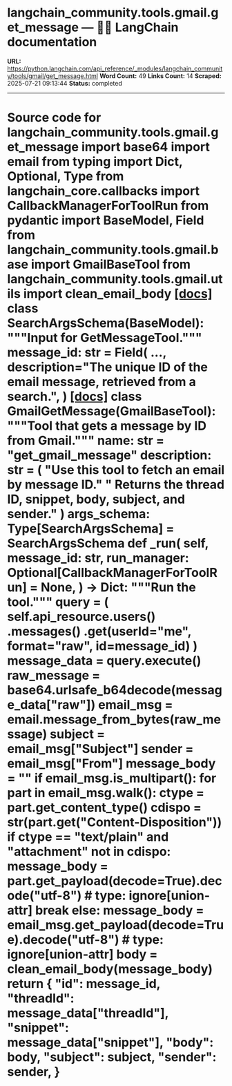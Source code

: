 # langchain_community.tools.gmail.get_message — 🦜🔗 LangChain  documentation

**URL:** https://python.langchain.com/api_reference/_modules/langchain_community/tools/gmail/get_message.html
**Word Count:** 49
**Links Count:** 14
**Scraped:** 2025-07-21 09:13:44
**Status:** completed

---

# Source code for langchain\_community.tools.gmail.get\_message               import base64     import email     from typing import Dict, Optional, Type          from langchain_core.callbacks import CallbackManagerForToolRun     from pydantic import BaseModel, Field          from langchain_community.tools.gmail.base import GmailBaseTool     from langchain_community.tools.gmail.utils import clean_email_body                              [[docs]](https://python.langchain.com/api_reference/community/tools/langchain_community.tools.gmail.get_message.SearchArgsSchema.html#langchain_community.tools.gmail.get_message.SearchArgsSchema)     class SearchArgsSchema(BaseModel):         """Input for GetMessageTool."""              message_id: str = Field(             ...,             description="The unique ID of the email message, retrieved from a search.",         )                                             [[docs]](https://python.langchain.com/api_reference/community/tools/langchain_community.tools.gmail.get_message.GmailGetMessage.html#langchain_community.tools.gmail.get_message.GmailGetMessage)     class GmailGetMessage(GmailBaseTool):         """Tool that gets a message by ID from Gmail."""              name: str = "get_gmail_message"         description: str = (             "Use this tool to fetch an email by message ID."             " Returns the thread ID, snippet, body, subject, and sender."         )         args_schema: Type[SearchArgsSchema] = SearchArgsSchema              def _run(             self,             message_id: str,             run_manager: Optional[CallbackManagerForToolRun] = None,         ) -> Dict:             """Run the tool."""             query = (                 self.api_resource.users()                 .messages()                 .get(userId="me", format="raw", id=message_id)             )             message_data = query.execute()             raw_message = base64.urlsafe_b64decode(message_data["raw"])                  email_msg = email.message_from_bytes(raw_message)                  subject = email_msg["Subject"]             sender = email_msg["From"]                  message_body = ""             if email_msg.is_multipart():                 for part in email_msg.walk():                     ctype = part.get_content_type()                     cdispo = str(part.get("Content-Disposition"))                     if ctype == "text/plain" and "attachment" not in cdispo:                         message_body = part.get_payload(decode=True).decode("utf-8")  # type: ignore[union-attr]                         break             else:                 message_body = email_msg.get_payload(decode=True).decode("utf-8")  # type: ignore[union-attr]                  body = clean_email_body(message_body)                  return {                 "id": message_id,                 "threadId": message_data["threadId"],                 "snippet": message_data["snippet"],                 "body": body,                 "subject": subject,                 "sender": sender,             }